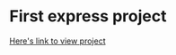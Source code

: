# First express project
[Here's link to view project](https://amir9499-99.github.io/Express-Dev-Skills/.)
